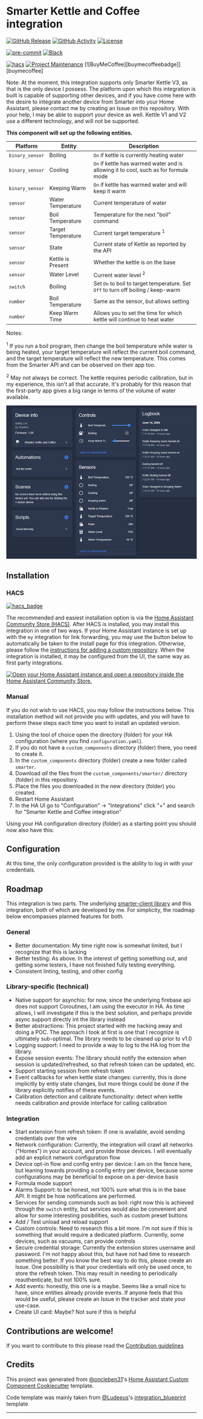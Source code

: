 # Smarter Kettle and Coffee integration

[![GitHub Release][releases-shield]][releases]
[![GitHub Activity][commits-shield]][commits]
[![License][license-shield]](LICENSE)

[![pre-commit][pre-commit-shield]][pre-commit]
[![Black][black-shield]][black]

[![hacs][hacsbadge]][hacs]
[![Project Maintenance][maintenance-shield]][user_profile]
[![BuyMeCoffee][buymecoffeebadge]][buymecoffee]

Note: At the moment, this integration supports only Smarter Kettle V3, as that is the only device I possess. The platform upon which this integration is built is capable of supporting other devices, and if you have come here with the desire to integrate another device from Smarter into your Home Assistant, please contact me by creating an Issue on this repository. With your help, I may be able to support your device as well. Kettle V1 and V2 use a different technology, and will not be supported.

**This component will set up the following entities.**


| Platform        | Entity             | Description                                                                          |
| --------------- | ------------------ | ------------------------------------------------------------------------------------ |
| `binary_sensor` | Boiling            | `On` if kettle is currently heating water                                            |
| `binary_sensor` | Cooling            | `On` if kettle has warmed water and is allowing it to cool, such as for formula mode |
| `binary_sensor` | Keeping Warm       | `On` if kettle has warmed water and will keep it warm                                |
| `sensor`        | Water Temperature  | Current temperature of water                                                         |
| `sensor`        | Boil Temperature   | Temperature for the next "boil" command                                              |
| `sensor`        | Target Temperature | Current target temperature <sup>1</sup>                                              |
| `sensor`        | State              | Current state of Kettle as reported by the API                                       |
| `sensor`        | Kettle is Present  | Whether the kettle is on the base                                                    |
| `sensor`        | Water Level        | Current water level <sup>2</sup>                                                     |
| `switch`        | Boiling            | Set `On` to boil to target temperature. Set `Off` to turn off boiling / keep-warm    |
| `number`        | Boil Temperature   | Same as the sensor, but allows setting                                               |
| `number`        | Keep Warm Time     | Allows you to set the time for which kettle will continue to heat water              |


Notes:

<sup>1</sup> If you run a boil program, then change the boil temperature while water is being heated, your target temperature will reflect the current boil command, and the target temperature will reflect the new temperature. This comes from the Smarter API and can be observed on their app too.

<sup>2</sup> May not always be correct. The kettle requires periodic calibration, but in my experience, this isn't all that accurate. It's probably for this reason that the first-party app gives a big range in terms of the volume of water available.

![alt text](docs/img/device-screen.png)

## Installation
### HACS

[![hacs_badge](https://img.shields.io/badge/HACS-Custom-orange.svg?style=for-the-badge)](https://github.com/hacs/integration)

The recommended and easiest installation option is via the [Home Assistant Community Store
(HACS)](https://hacs.xyz/). After HACS is installed, you may install this integration in one of two ways. If your Home Assistant instance is set up with the `my` integration for link forwarding, you may use the button below to automatically be taken to the install page for this integration. Otherwise, please follow the [instructions for adding a custom
repository](https://hacs.xyz/docs/faq/custom_repositories). When the integration is installed, it may be configured from the UI, the same way as first party integrations.

[![Open your Home Assistant instance and open a repository inside the Home Assistant Community Store.](https://my.home-assistant.io/badges/hacs_repository.svg)](https://my.home-assistant.io/redirect/hacs_repository/?owner=kbirger&repository=ha-smarter-integration&category=integration)

### Manual

If you do not wish to use HACS, you may follow the instructions below. This installation method will not provide you with updates, and you will have to perform these steps each time you want to install an updated version.

1. Using the tool of choice open the directory (folder) for your HA configuration (where you find `configuration.yaml`).
2. If you do not have a `custom_components` directory (folder) there, you need to create it.
3. In the `custom_components` directory (folder) create a new folder called `smarter`.
4. Download _all_ the files from the `custom_components/smarter/` directory (folder) in this repository.
5. Place the files you downloaded in the new directory (folder) you created.
6. Restart Home Assistant
7. In the HA UI go to "Configuration" -> "Integrations" click "+" and search for "Smarter Kettle and Coffee integration"

Using your HA configuration directory (folder) as a starting point you should now also have this:

## Configuration
At this time, the only configuration provided is the ability to log in with your credentials.

## Roadmap
This integration is two parts. The underlying [smarter-client library](https://www.github.com/kbirger/smarter-client) and this integration, both of which are developed by me. For simplicity, the roadmap below encompasses planned features for both.

### General
- Better documentation: My time right now is somewhat limited, but I recognize that this is lacking
- Better testing: As above. In the interest of getting something out, and getting some testers, I have not finished fully testing everything.
- Consistent linting, testing, and other config

### Library-specific (technical)

- Native support for asynchio: for now, since the underlying firebase api does not support Coroutines, I am using the executor in HA. As time allows, I will investigate if this is the best solution, and perhaps provide async support directly int the library instead
- Better abstractions: This project started with me hacking away and doing a POC. The approach I took at first is one that I recognize is ultimately sub-optimal. The library needs to be cleaned up prior to v1.0
- Logging support: I need to provide a way to log to the HA log from the library.
- Expose session events: The library should notify the extension when session is updated/refreshed, so that refresh token can be updated, etc.
- Support starting session from refresh token
- Event callbacks for when kettle state changes: currently, this is done implicitly by entiy state changes, but more things could be done if the library explicitly notifies of these events.
- Calibration detection and calibrate functionality: detect when kettle needs calibration and provide interface for calling calibration


### Integration
- Start extension from refresh token: If one is available, avoid sending credentials over the wire
- Network configuration: Currently, the integration will crawl all networks ("Homes") in your account, and provide those devices. I will eventually add an explicit network configuration flow
- Device opt-in flow and config entry per device: I am on the fence here, but leaning towards providing a config entry per device, because some configurations may be beneficial to expose on a per-device basis
- Formula mode support
- Alarms Support: to be honest, not 100% sure what this is in the base API. It might be how notifications are performed.
- Services for sending commands such as boil: right now this is achieved through the `switch` entity, but services would also be convenient and allow for some interesting posibilities, such as custom preset buttons
- Add / Test unload and reload support
- Custom controls: Need to research this a bit more. I'm not sure if this is something that would require a dedicated platform. Currently, some devices, such as vacuums, can provide controls
- Secure credential storage: Currently the extension stores username and password. I'm not happy about this, but have not had time to research something better. If you know the best way to do this, please create an Issue. One possibility is that your credentials will only be used once, to store the refresh token. This may result in needing to periodically reauthenticate, but not 100% sure.
- Add events: honestly, this one is a maybe. Seems like a small nice to have, since entities already provide events. If anyone feels that this would be useful, please create an Issue in the tracker and state your use-case.
- Create UI card: Maybe? Not sure if this is helpful



## Contributions are welcome!

If you want to contribute to this please read the [Contribution guidelines](CONTRIBUTING.md)

## Credits

This project was generated from [@oncleben31](https://github.com/oncleben31)'s [Home Assistant Custom Component Cookiecutter](https://github.com/oncleben31/cookiecutter-homeassistant-custom-component) template.

Code template was mainly taken from [@Ludeeus](https://github.com/ludeeus)'s [integration_blueprint][integration_blueprint] template

---

[integration_blueprint]: https://github.com/custom-components/integration_blueprint
[black]: https://github.com/psf/black
[black-shield]: https://img.shields.io/badge/code%20style-black-000000.svg?style=for-the-badge
[commits-shield]: https://img.shields.io/github/commit-activity/y/kbirger/ha-smarter-integration.svg?style=for-the-badge
[commits]: https://github.com/kbirger/ha-smarter-integration/commits/main
[hacs]: https://hacs.xyz
[hacsbadge]: https://img.shields.io/badge/HACS-Custom-orange.svg?style=for-the-badge
[forum-shield]: https://img.shields.io/badge/community-forum-brightgreen.svg?style=for-the-badge
[forum]: https://community.home-assistant.io/
[license-shield]: https://img.shields.io/github/license/kbirger/ha-smarter-integration.svg?style=for-the-badge
[maintenance-shield]: https://img.shields.io/badge/maintainer-%40kbirger-blue.svg?style=for-the-badge
[pre-commit]: https://github.com/pre-commit/pre-commit
[pre-commit-shield]: https://img.shields.io/badge/pre--commit-enabled-brightgreen?style=for-the-badge
[releases-shield]: https://img.shields.io/github/release/kbirger/ha-smarter-integration.svg?style=for-the-badge
[releases]: https://github.com/kbirger/ha-smarter-integration/releases
[user_profile]: https://github.com/kbirger
